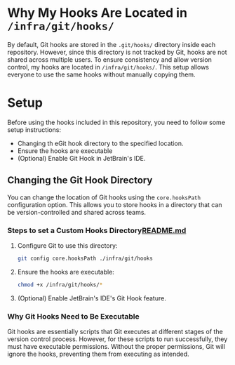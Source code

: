# Why My Hooks Are Located in `/infra/git/hooks/`

By default, Git hooks are stored in the `.git/hooks/` directory inside each repository.
However, since this directory is not tracked by Git, hooks are not shared across multiple users.
To ensure consistency and allow version control, my hooks are located in `/infra/git/hooks/`.
This setup allows everyone to use the same hooks without manually copying them.

# Setup

Before using the hooks included in this repository, you need to follow some setup instructions:

- Changing th eGit hook directory to the specified location.
- Ensure the hooks are executable
- (Optional) Enable Git Hook in JetBrain's IDE.

## Changing the Git Hook Directory

You can change the location of Git hooks using the `core.hooksPath` configuration option.
This allows you to store hooks in a directory that can be version-controlled and shared across teams.

### Steps to set a Custom Hooks Directory[README.md](README.md)

1. Configure Git to use this directory:
   ```bash
   git config core.hooksPath ./infra/git/hooks
   ```
2. Ensure the hooks are executable:
   ```bash
   chmod +x /infra/git/hooks/*
   ```
3. (Optional) Enable JetBrain's IDE's Git Hook feature.

### Why Git Hooks Need to Be Executable

Git hooks are essentially scripts that Git executes at different stages of the version control process.
However, for these scripts to run successfully, they must have executable permissions.
Without the proper permissions, Git will ignore the hooks, preventing them from executing as intended.